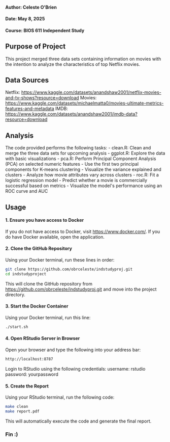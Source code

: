 #### Author: Celeste O'Brien
#### Date: May 8, 2025
#### Course: BIOS 611 Independent Study


## Purpose of Project
This project merged three data sets containing information on movies with the intention to analyze
the characteristics of top Netflix movies. 

## Data Sources
Netflix: https://www.kaggle.com/datasets/anandshaw2001/netflix-movies-and-tv-shows?resource=download
Movies: https://www.kaggle.com/datasets/michaelmatta0/movies-ultimate-metrics-features-and-metadata
IMDB: https://www.kaggle.com/datasets/anandshaw2001/imdb-data?resource=download

## Analysis
The code provided performs the following tasks:
	- clean.R: Clean and merge the three data sets for upcoming analysis
	- ggplot.R: Explore the data with basic visualizations
	- pca.R: Perform Principal Component Analysis (PCA) on selected numeric features
		- Use the first two principal components for K-means clustering
		- Visualize the variance explained and clusters
		- Analyze how movie attributes vary across clusters
	- roc.R: Fit a logistic regression model
		- Predict whether a movie is commercially successful based on metrics
		- Visualize the model's performance using an ROC curve and AUC

## Usage

#### 1. Ensure you have access to Docker
If you do not have access to Docker, visit https://www.docker.com/. If you do have Docker available, open the application.

#### 2. Clone the GitHub Repository
Using your Docker terminal, run these lines in order:

```bash
git clone https://github.com/obrceleste/indstudyproj.git
cd indstudyproject
```

This will clone the GitHub repository from https://github.com/obrceleste/indstudyproj.git and move into the project directory.

#### 3. Start the Docker Container
Using your Docker terminal, run this line:

```bash
./start.sh
```

#### 4. Open RStudio Server in Browser
Open your browser and type the following into your address bar:

```bash
http://localhost:8787
```

Login to RStudio using the following credentials:
	username: rstudio
	password: yourpassword

#### 5. Create the Report
Using your RStudio terminal, run the following code:

```bash
make clean
make report.pdf
```

This will automatically execute the code and generate the final report.


### Fin :)
